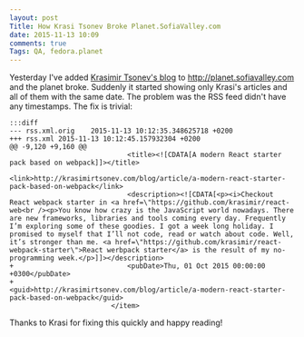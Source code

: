 ```yaml
---
layout: post
Title: How Krasi Tsonev Broke Planet.SofiaValley.com
date: 2015-11-13 10:09
comments: true
Tags: QA, fedora.planet
---
```


Yesterday I've added [Krasimir Tsonev's blog](http://krasimirtsonev.com/blog/) to
<http://planet.sofiavalley.com> and the planet broke. Suddenly it started showing
only Krasi's articles and all of them with the same date. The problem was the RSS
feed didn't have any timestamps. The fix is trivial:

    :::diff
    --- rss.xml.orig	2015-11-13 10:12:35.348625718 +0200
    +++ rss.xml	2015-11-13 10:12:45.157932304 +0200
    @@ -9,120 +9,160 @@
                                 <title><![CDATA[A modern React starter pack based on webpack]]></title>
                                 <link>http://krasimirtsonev.com/blog/article/a-modern-react-starter-pack-based-on-webpack</link>
                                 <description><![CDATA[<p><i>Checkout React webpack starter in <a href=\"https://github.com/krasimir/react-web<br /><p>You know how crazy is the JavaScript world nowadays. There are new frameworks, libraries and tools coming every day. Frequently I’m exploring some of these goodies. I got a week long holiday. I promised to myself that I’ll not code, read or watch about code. Well, it’s stronger than me. <a href=\"https://github.com/krasimir/react-webpack-starter\">React werbpack starter</a> is the result of my no-programming week.</p>]]></description>
    +                            <pubDate>Thu, 01 Oct 2015 00:00:00 +0300</pubDate>
    +                            <guid>http://krasimirtsonev.com/blog/article/a-modern-react-starter-pack-based-on-webpack</guid>
                             </item>

Thanks to Krasi for fixing this quickly and happy reading!
